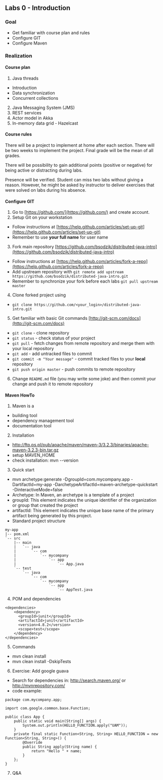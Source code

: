 ## Labs 0 - Introduction ##

### Goal ###
- Get familiar with course plan and rules
- Configure GIT
- Configure Maven


### Realization ###

#### Course plan ####

1. Java threads
  - Introduction
  - Data synchronization
  - Concurrent collections
2. Java Messaging System (JMS)
3. REST services
4. Actor model in Akka
5. In-memory data grid - Hazelcast

#### Course rules ####
There will be a project to implement at home after each section. There will be two weeks to implement the project. Final grade will be the mean of all grades.

There will be possibility to gain additional points (positive or negative) for being active or distracting during labs.

Presence will be verified. Student can miss two labs without giving a reason. However, he might be asked by instructor to deliver exercises that were solved on labs during his absence.

#### Configure GIT ####

1. Go to [https://github.com/](https://github.com/) and create account.
2. Setup Git on your workstation
  - Follow instructions at [https://help.github.com/articles/set-up-git](https://help.github.com/articles/set-up-git)
  - Remember to use **your full name** for user name
3. Fork main repository [https://github.com/bsodzik/distributed-java-intro](https://github.com/bsodzik/distributed-java-intro)
  - Follow instructions at [https://help.github.com/articles/fork-a-repo](https://help.github.com/articles/fork-a-repo)
  - Add upstream repository with `git remote add upstream https://github.com/bsodzik/distributed-java-intro.git`
  - Remember to synchronize your fork before each labs `git pull upstream master`
4. Clone forked project using
  - `git clone https://github.com/<your_login>/distributed-java-intro.git`
5. Get familiar with basic Git commands [http://git-scm.com/docs](http://git-scm.com/docs)
  - `git clone` - clone repository
  - `git status` - check status of your project
  - `git pull` - fetch changes from remote repository and merge them with your local repository
  - `git add` - add untracked files to commit
  - `git commit -m "Your message"` - commit tracked files to your **local** repository
  - `git push origin master` - push commits to remote repository 
6. Change `README.md` file (you may write some joke) and then commit your change and push it to remote repository

#### Maven HowTo ####
1. Maven is a
  - building tool
  - dependency management tool
  - documentation tool
2. Installation
  - http://ftp.ps.pl/pub/apache/maven/maven-3/3.2.3/binaries/apache-maven-3.2.3-bin.tar.gz
  - setup MAVEN_HOME
  - check installation: mvn --version
3. Quick start
  - mvn archetype:generate -DgroupId=com.mycompany.app -DartifactId=my-app -DarchetypeArtifactId=maven-archetype-quickstart -DinteractiveMode=false
  - Archetype: In Maven, an archetype is a template of a project 
  - groupId: This element indicates the unique identifier of the organization or group that created the project
  - artifactId: This element indicates the unique base name of the primary artifact being generated by this project.
  - Standard project structure
```
my-app
|-- pom.xml
`-- src
    |-- main
    |   `-- java
    |       `-- com
    |           `-- mycompany
    |               `-- app
    |                   `-- App.java
    `-- test
        `-- java
            `-- com
                `-- mycompany
                    `-- app
                        `-- AppTest.java
```
4. POM and dependencies
```
<dependencies>
    <dependency>
      <groupId>junit</groupId>
      <artifactId>junit</artifactId>
      <version>4.8.2</version>
      <scope>test</scope>
    </dependency>
</dependencies>
```
5. Commands
  - mvn clean install
  - mvn clean install -DskipTests
6. Exercise: Add google guava
  - Search for dependencies in: http://search.maven.org/ or http://mvnrepository.com/
  - code example:
```
package com.mycompany.app;

import com.google.common.base.Function;

public class App {
    public static void main(String[] args) {
        System.out.println(HELLO_FUNCTION.apply("UAM"));
    }
    private final static Function<String, String> HELLO_FUNCTION = new Function<String, String>() {
        @Override
        public String apply(String name) {
            return "Hello " + name;
        }
    };
}
```
7. Q&A

